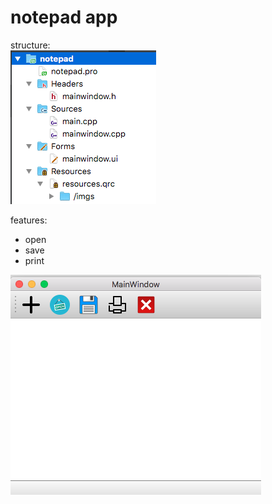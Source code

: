# notepad app
structure: <br/>
![alt ss](https://github.com/yusufbasol/qt/blob/master/src/qt-notepad%20app/ss.png)

features: <br/>

  * open
  * save
  * print
  
![alt ss](https://github.com/yusufbasol/qt/blob/master/src/qt-notepad%20app/Screen%20Shot%20.png)
